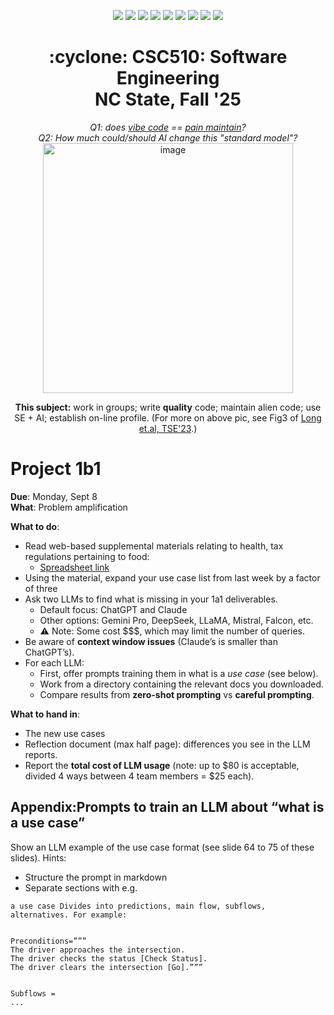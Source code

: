 <p align="center">
  <a href="https://github.com/txt/se25fall/blob/main/README.md#top"><img src="https://img.shields.io/badge/Home-%23ff5733?style=flat-square&logo=home&logoColor=white" /></a>
  <a href="/docs/syllabus.md#top"><img src="https://img.shields.io/badge/Syllabus-%230055ff?style=flat-square&logo=openai&logoColor=white" /></a>
  <a href="https://docs.google.com/spreadsheets/d/1E7H6IiFEV0WIooE1biPB7VVrdaEtBh6yXC-2nrwPKCY/edit?gid=0#gid=0"><img src="https://img.shields.io/badge/Teams1-%23ffd700?style=flat-square&logo=users&logoColor=white" /></a>
  <a href="https://docs.google.com/spreadsheets/d/1i0fNqKea0LzqmB-h8gtOrnF0MM-qt560goU4QkRw8BA/edit?usp=sharing"><img src="https://img.shields.io/badge/Teams2-%23ffcc00?style=flat-square&logo=users&logoColor=white" /></a>
  <a href="https://moodle-courses2527.wolfware.ncsu.edu/course/view.php?id=4690&bp=s"><img src="https://img.shields.io/badge/One-%23dc143c?style=flat-square&logo=moodle&logoColor=white" /></a>
  <a href="https://moodle-courses2527.wolfware.ncsu.edu/course/view.php?id=4691&bp=s"><img src="https://img.shields.io/badge/Two-%23b22222?style=flat-square&logo=moodle&logoColor=white" /></a>
  <a href="https://discord.gg/YnAw7uZxAD"><img src="https://img.shields.io/badge/Chat-%23008080?style=flat-square&logo=discord&logoColor=white" /></a>
  <a href="https://ncsu.hosted.panopto.com/Panopto/Pages/Sessions/List.aspx?folderID=7b1bbb56-937c-42a1-96b4-b33e0134710f"><img src="https://img.shields.io/badge/Vids-%23ffa500?style=flat-square&logo=youtube&logoColor=white" /></a>
  <a href="/LICENSE.md"><img src="https://img.shields.io/badge/©%20timm%202025-%234b4b4b?style=flat-square&logoColor=white" /></a></p>
<h1 align="center">:cyclone: CSC510: Software Engineering<br>NC State, Fall '25</h1>
<p align="center"><em>Q1: does <a href="https://x.com/karpathy/status/1886192184808149383?lang=en">vibe code</a> == <a href="https://docs.google.com/presentation/d/1O6fZa0MbuNPVfbQV0eENzuYL-2YdIr-LRawhC92gSJE/present?slide=2">pain maintain</a>?</em><br>
<em> Q2: How much could/should AI change this "standard model"?</em><br>
<img width="400" alt="image" src="https://github.com/user-attachments/assets/acde700e-1d4d-4002-94a2-1d8aa08914e2"></p>
<p align="center"><b>This subject:</b> work in groups; write <b>quality</b> code;
maintain alien code; use SE + AI; establish on-line profile.
(For more on above pic, see Fig3 of <a href="https://doi.org/10.1109/TSE.2023.3339383">Long et.al, TSE'23</a>.)</p>



# Project 1b1  

**Due**: Monday, Sept 8  
**What**: Problem amplification  

**What to do**:  
  - Read web-based supplemental materials relating to health, tax regulations pertaining to food:  
    - [Spreadsheet link](https://docs.google.com/spreadsheets/d/1jn8bz5E7RaAFuLjlwO486Xmi-z0yO9cq/edit?gid=324604352#gid=324604352)  
  - Using the material, expand your use case list from last week by a factor of three
  - Ask two LLMs to find what is missing in your 1a1 deliverables.  
    - Default focus: ChatGPT and Claude  
    - Other options: Gemini Pro, DeepSeek, LLaMA, Mistral, Falcon, etc.  
    - ⚠️ Note: Some cost $$$, which may limit the number of queries.  
  - Be aware of **context window issues** (Claude’s is smaller than ChatGPT’s).  
  - For each LLM:  
    - First, offer prompts training them in what is a *use case* (see below).  
    - Work from a directory containing the relevant docs you downloaded.  
    - Compare results from **zero-shot prompting** vs **careful prompting**.  

**What to hand in**:  
  - The new use cases
  - Reflection document (max half page): differences you see in the LLM reports.  
  - Report the **total cost of LLM usage** (note: up to $80 is acceptable,  
    divided 4 ways between 4 team members = $25 each).  

## Appendix:Prompts to train an LLM about “what is a use case”

Show   an LLM example of the use case format (see slide 64 to 75 of these slides). 
Hints:
- Structure the prompt in markdown
- Separate sections with e.g. 

```
a use case Divides into predictions, main flow, subflows, alternatives. For example:


Preconditions=”””
The driver approaches the intersection.
The driver checks the status [Check Status].
The driver clears the intersection [Go].”””


Subflows = 
...
```

